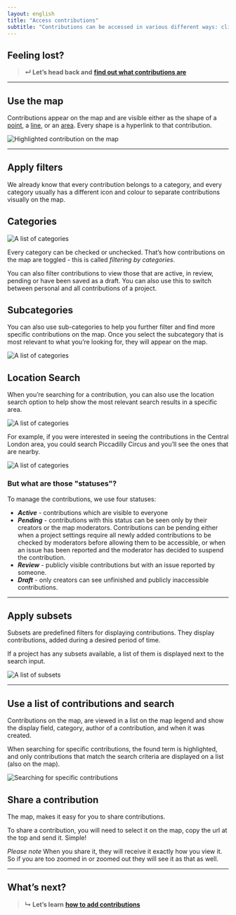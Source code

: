 ```yaml
---
layout: english
title: "Access contributions"
subtitle: "Contributions can be accessed in various different ways: clicking them on the map, choosing one from the list on the legend, searching for specific contributions."
---
```


## Feeling lost?

> **&#8629; Let’s head back and** [**find out what contributions are**](overview-of-contributions.html)

---

## Use the map

Contributions appear on the map and are visible either as the shape of a [point](overview-of-contributions.html#points), a [line](overview-of-contributions.html#lines), or an [area](overview-of-contributions.html#areas). Every shape is a hyperlink to that contribution.

![Highlighted contribution on the map](/images/en/highlighted-point.png)

---

## Apply filters

We already know that every contribution belongs to a category, and every category usually has a different icon and colour to separate contributions visually on the map.

## Categories

![A list of categories](/images/en/categories-list.png)

Every category can be checked or unchecked. That’s how contributions on the map are toggled - this is called *filtering by categories*.

You can also filter contributions to view those that are active, in review, pending or have been saved as a draft. You can also use this to switch between personal and all contributions of a project.

## Subcategories

You can also use sub-categories to help you further filter and find more specific contributions on the map. Once you select the subcategory that is most relevant to what you’re looking for, they will appear on the map.

![A list of categories](/images/en/categories-list.png)

## Location Search

When you’re searching for a contribution, you can also use the location search option to help show the most relevant search results in a specific area. 

![A list of categories](/images/en/categories-list.png)

For example, if you were interested in seeing the contributions in the Central London area, you could search Piccadilly Circus and you’ll see the ones that are nearby.

![A list of categories](/images/en/categories-list.png)

### But what are those "statuses"?

To manage the contributions, we use four statuses:

* ***Active*** - contributions which are visible to everyone 
* ***Pending*** - contributions with this status can be seen only by their creators or the map moderators. Contributions can be pending either when a project settings require all newly added contributions to be checked by moderators before allowing them to be accessible, or when an issue has been reported and the moderator has decided to suspend the contribution.
* ***Review*** - publicly visible contributions but with an issue reported by someone.
* ***Draft*** - only creators can see unfinished and publicly inaccessible contributions.

---

## Apply subsets

Subsets are predefined filters for displaying contributions. They display contributions, added during a desired period of time.

If a project has any subsets available, a list of them is displayed next to the search input.

![A list of subsets](/images/en/subsets-list.png)

---

## Use a list of contributions and search

Contributions on the map, are viewed in a list on the map legend and show the display field, category, author of a contribution, and when it was created.

When searching for specific contributions, the found term is highlighted, and only contributions that match the search criteria are displayed on a list (also on the map).

![Searching for specific contributions](/images/en/search-for-contributions.png)

## Share a contribution

The map, makes it easy for you to share contributions.

To share a contribution, you will need to select it on the map, copy the url at the top and send it. Simple!

*Please note* When you share it, they will receive it exactly how you view it. So if you are too zoomed in or zoomed out they will see it as that as well.

---

## What’s next?

> **&#8627; Let’s learn** [**how to add contributions**](add-new-contribution.html)
